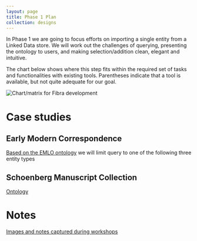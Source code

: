 ```yaml
---
layout: page
title: Phase 1 Plan
collection: designs
---
```


In Phase 1 we are going to focus efforts on importing a single entity from a Linked Data store. We will work out the challenges of querying, presenting the ontology to users, and making selection/addition clean, elegant and intuitive. 

The chart below shows where this step fits within the required set of tasks and functionalities with existing tools. Parentheses indicate that a tool is available, but not quite adequate for our goal.

![Chart/matrix for Fibra development]({{site.urlimg}}{{page.collection}})

# Case studies #

## Early Modern Correspondence

[Based on the EMLO ontology](http://demo.seco.tkk.fi/saha/project/index.shtml?model=emlo) we will limit query to one of the following three entity types

## Schoenberg Manuscript Collection

[Ontology](http://demo.seco.tkk.fi/saha/project/index.shtml?model=shoenberg)

# Notes

[Images and notes captured during workshops]({{site.baseurl}}/designs/phase1_notes/)
